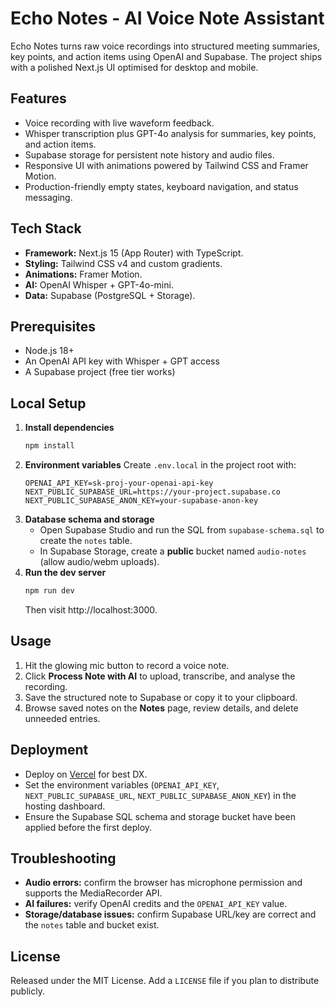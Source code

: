 ﻿# Echo Notes - AI Voice Note Assistant

Echo Notes turns raw voice recordings into structured meeting summaries, key points, and action items using OpenAI and Supabase. The project ships with a polished Next.js UI optimised for desktop and mobile.

## Features
- Voice recording with live waveform feedback.
- Whisper transcription plus GPT-4o analysis for summaries, key points, and action items.
- Supabase storage for persistent note history and audio files.
- Responsive UI with animations powered by Tailwind CSS and Framer Motion.
- Production-friendly empty states, keyboard navigation, and status messaging.

## Tech Stack
- **Framework:** Next.js 15 (App Router) with TypeScript.
- **Styling:** Tailwind CSS v4 and custom gradients.
- **Animations:** Framer Motion.
- **AI:** OpenAI Whisper + GPT-4o-mini.
- **Data:** Supabase (PostgreSQL + Storage).

## Prerequisites
- Node.js 18+
- An OpenAI API key with Whisper + GPT access
- A Supabase project (free tier works)

## Local Setup
1. **Install dependencies**
   ```bash
   npm install
   ```
2. **Environment variables**
   Create `.env.local` in the project root with:
   ```env
   OPENAI_API_KEY=sk-proj-your-openai-api-key
   NEXT_PUBLIC_SUPABASE_URL=https://your-project.supabase.co
   NEXT_PUBLIC_SUPABASE_ANON_KEY=your-supabase-anon-key
   ```
3. **Database schema and storage**
   - Open Supabase Studio and run the SQL from `supabase-schema.sql` to create the `notes` table.
   - In Supabase Storage, create a **public** bucket named `audio-notes` (allow audio/webm uploads).
4. **Run the dev server**
   ```bash
   npm run dev
   ```
   Then visit http://localhost:3000.

## Usage
1. Hit the glowing mic button to record a voice note.
2. Click **Process Note with AI** to upload, transcribe, and analyse the recording.
3. Save the structured note to Supabase or copy it to your clipboard.
4. Browse saved notes on the **Notes** page, review details, and delete unneeded entries.

## Deployment
- Deploy on [Vercel](https://vercel.com) for best DX.
- Set the environment variables (`OPENAI_API_KEY`, `NEXT_PUBLIC_SUPABASE_URL`, `NEXT_PUBLIC_SUPABASE_ANON_KEY`) in the hosting dashboard.
- Ensure the Supabase SQL schema and storage bucket have been applied before the first deploy.

## Troubleshooting
- **Audio errors:** confirm the browser has microphone permission and supports the MediaRecorder API.
- **AI failures:** verify OpenAI credits and the `OPENAI_API_KEY` value.
- **Storage/database issues:** confirm Supabase URL/key are correct and the `notes` table and bucket exist.

## License
Released under the MIT License. Add a `LICENSE` file if you plan to distribute publicly.

